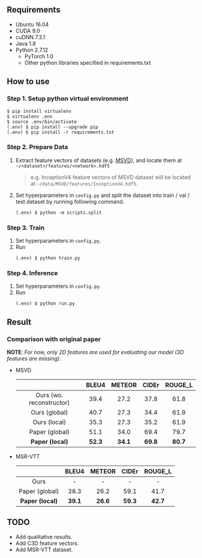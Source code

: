 

## Requirements

* Ubuntu 16.04
* CUDA 9.0
* cuDNN 7.3.1
* Java 1.8
* Python 2.7.12
  * PyTorch 1.0
  * Other python libraries specified in requirements.txt



## How to use

### Step 1. Setup python virtual environment

```
$ pip install virtualenv
$ virtualenv .env
$ source .env/bin/activate
(.env) $ pip install --upgrade pip
(.env) $ pip install -r requirements.txt
```


### Step 2. Prepare Data

1. Extract feature vectors of datasets (e.g. [MSVD](https://github.com/hobincar/MSVD)), and locate them at `~/<dataset>/features/<network>.hdf5`
   
   > e.g. InceptionV4 feature vectors of MSVD dataset will be located at `~/data/MSVD/features/InceptionV4.hdf5`.

2. Set hyperparameters in `config.py` and split the dataset into train / val / test dataset by running following command.
   
   ```
   (.env) $ python -m scripts.split
   ```
   

### Step 3. Train

1. Set hyperparameters in `config.py`.
2. Run
   ```
   (.env) $ python train.py
   ```


### Step 4. Inference

1. Set hyperparameters in `config.py`.
2. Run
   ```
   (.env) $ python run.py
   ```


## Result

### Comparison with original paper

**NOTE**: *For now, only 2D features are used for evaluating our model (3D features are missing).*

* MSVD

  |   | BLEU4 | METEOR | CIDEr | ROUGE_L |
  | :---: | :---: | :---: | :---: | :---: |
  | Ours (wo. reconstructor) | 39.4 | 27.2 | 37.8 | 61.8 |
  | Ours (global) | 40.7 | 27.3 | 34.4 | 61.9 |
  | Ours (local) | 35.3 | 27.3 | 35.2 | 61.9 |
  | Paper (global) | 51.1 | 34.0 | 69.4 | 79.7 |
  | **Paper (local)** | **52.3** | **34.1** | **69.8** | **80.7** |

<!--
[Ours (wo. reconstructor)] (100k) RecNet | MSVD tc-30 mc-5 sp-uniform | ENC InceptionV4 sm-28 | DEC LSTM-1 at-128 dr-0.5-0.5 tf-1.0 lr-1e-05-wd-1e-05 op-amsgrad | EMB 468 dr-0.5 sc-1 | bs-100 | cp-50.0 | 181204-15:25:22

[Ours (global)]: (100k) RecNet | MSVD tc-30 mc-5 sp-uniform | ENC InceptionV4 sm-28 | DEC lstm-1 at-128 dr-0.5-0.5 tf-1.0 lr-1e-05-wd-1e-05 op-amsgrad | REC LSTM lr-1e-06-wd-1e-05 op-adam | EMB 468 dr-0.5 sc-1 | bs-100 | cp-50.0 | 181117-18:32:22

[Ours (local)] (100k) RecNet | MSVD tc-30 mc-5 sp-uniform | ENC InceptionV4 sm-28 | DEC LSTM-1 at-128 dr-0.5-0.5 tf-1.0 lr-1e-05-wd-1e-05 op-amsgrad | REC-local LSTM lr-1e-06-wd-1e-05 op-adam at-128 | EMB 468 dr-0.5 sc-1 | bs-100 | cp-50.0 | 181204-15:26:31
-->

* MSR-VTT

  |   | BLEU4 | METEOR | CIDEr | ROUGE_L |
  | :---: | :---: | :---: | :---: | :---: |
  | Ours | - | - | - | - |
  | Paper (global) | 38.3 | 26.2 | 59.1 | 41.7 |
  | **Paper (local)** | **39.1** | **26.6** | **59.3** | **42.7** |


## TODO

* Add qualitative results.
* Add C3D feature vectors.
* Add MSR-VTT dataset.
